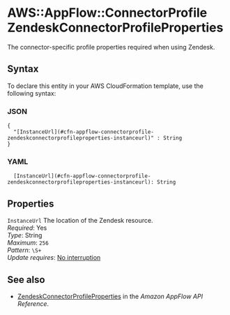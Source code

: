 # AWS::AppFlow::ConnectorProfile ZendeskConnectorProfileProperties<a name="aws-properties-appflow-connectorprofile-zendeskconnectorprofileproperties"></a>

 The connector\-specific profile properties required when using Zendesk\. 

## Syntax<a name="aws-properties-appflow-connectorprofile-zendeskconnectorprofileproperties-syntax"></a>

To declare this entity in your AWS CloudFormation template, use the following syntax:

### JSON<a name="aws-properties-appflow-connectorprofile-zendeskconnectorprofileproperties-syntax.json"></a>

```
{
  "[InstanceUrl](#cfn-appflow-connectorprofile-zendeskconnectorprofileproperties-instanceurl)" : String
}
```

### YAML<a name="aws-properties-appflow-connectorprofile-zendeskconnectorprofileproperties-syntax.yaml"></a>

```
  [InstanceUrl](#cfn-appflow-connectorprofile-zendeskconnectorprofileproperties-instanceurl): String
```

## Properties<a name="aws-properties-appflow-connectorprofile-zendeskconnectorprofileproperties-properties"></a>

`InstanceUrl`  <a name="cfn-appflow-connectorprofile-zendeskconnectorprofileproperties-instanceurl"></a>
 The location of the Zendesk resource\.   
*Required*: Yes  
*Type*: String  
*Maximum*: `256`  
*Pattern*: `\S+`  
*Update requires*: [No interruption](https://docs.aws.amazon.com/AWSCloudFormation/latest/UserGuide/using-cfn-updating-stacks-update-behaviors.html#update-no-interrupt)

## See also<a name="aws-properties-appflow-connectorprofile-zendeskconnectorprofileproperties--seealso"></a>
+ [ZendeskConnectorProfileProperties](https://docs.aws.amazon.com/appflow/1.0/APIReference/API_ZendeskConnectorProfileProperties.html) in the *Amazon AppFlow API Reference*\.

